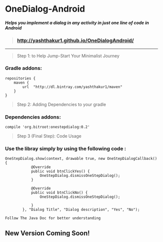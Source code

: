 # OneDialog-Android
##### Helps you implement a dialog in any activity in just one line of code in Android
> ### http://yashthakur1.github.io/OneDialogAndroid/ 

 ***
 
> Step 1: to Help Jump-Start Your Minimalist Journey

### Gradle addons:
```
repositories {
    maven {
        url  "http://dl.bintray.com/yashthakur1/maven"
    }
}
```
> Step 2: Adding Dependencies to your gradle

### Dependencies addons:
```
compile 'org.bitroot:onestepdialog:0.2'
```


> Step 3 (Final Step): Code Usage

### Use the libray simply by using the following code :
```
OneStepDialog.show(context, drawable true, new OneStepDialogCallback() {
            @Override
            public void btnClickYes() {
                OneStepDialog.dismissOneStepDialog();
            }

            @Override
            public void btnClickNo() {
                OneStepDialog.dismissOneStepDialog();

            }
        }, "Dialog Title", "Dialog description", "Yes", "No");
```
`Follow The Java Doc for better understanding`

## New Version Coming Soon!
